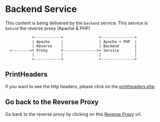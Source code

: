 # Backend Service
This content is being delivered by the `backend` service. This service is `behind` the reverse proxy (Apache & PHP)

```
            +------------+                +---------------+
            | Apache     |                | Apache + PHP  |
            | Reverse    |                | Backend       |
  +-------->+ Proxy      +--------------->+ Service       |
            |            |                |               |
            +------------+                +---------------+

```

## PrintHeaders

If you want to see the http headers, please click on the <a href="printheader.php">printheaders.php</a> 


## Go back to the Reverse Proxy

Go back to the reverse proxy by clicking on this <a href="/">Reverse Proxy</a> url. 

